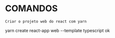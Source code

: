 # COMANDOS

`Criar o projeto web do react com yarn`
<p>yarn create react-app web --template typescript
ok</p>

